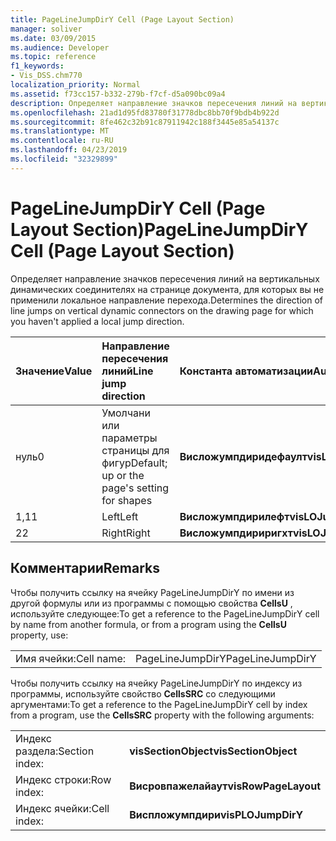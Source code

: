 ```yaml
---
title: PageLineJumpDirY Cell (Page Layout Section)
manager: soliver
ms.date: 03/09/2015
ms.audience: Developer
ms.topic: reference
f1_keywords:
- Vis_DSS.chm770
localization_priority: Normal
ms.assetid: f73cc157-b332-279b-f7cf-d5a090bc09a4
description: Определяет направление значков пересечения линий на вертикальных динамических соединителях на странице документа, для которых вы не применили локальное направление перехода.
ms.openlocfilehash: 21ad1d95fd83780f31778dbc8bb70f9bdb4b922d
ms.sourcegitcommit: 8fe462c32b91c87911942c188f3445e85a54137c
ms.translationtype: MT
ms.contentlocale: ru-RU
ms.lasthandoff: 04/23/2019
ms.locfileid: "32329899"
---
```

# <a name="pagelinejumpdiry-cell-page-layout-section"></a><span data-ttu-id="1a61b-103">PageLineJumpDirY Cell (Page Layout Section)</span><span class="sxs-lookup"><span data-stu-id="1a61b-103">PageLineJumpDirY Cell (Page Layout Section)</span></span>

<span data-ttu-id="1a61b-104">Определяет направление значков пересечения линий на вертикальных динамических соединителях на странице документа, для которых вы не применили локальное направление перехода.</span><span class="sxs-lookup"><span data-stu-id="1a61b-104">Determines the direction of line jumps on vertical dynamic connectors on the drawing page for which you haven't applied a local jump direction.</span></span>
  
|<span data-ttu-id="1a61b-105">**Значение**</span><span class="sxs-lookup"><span data-stu-id="1a61b-105">**Value**</span></span>|<span data-ttu-id="1a61b-106">**Направление пересечения линий**</span><span class="sxs-lookup"><span data-stu-id="1a61b-106">**Line jump direction**</span></span>|<span data-ttu-id="1a61b-107">**Константа автоматизации**</span><span class="sxs-lookup"><span data-stu-id="1a61b-107">**Automation constant**</span></span>|
|:-----|:-----|:-----|
| <span data-ttu-id="1a61b-108">нуль</span><span class="sxs-lookup"><span data-stu-id="1a61b-108">0</span></span>  <br/> | <span data-ttu-id="1a61b-109">Умолчани или параметры страницы для фигур</span><span class="sxs-lookup"><span data-stu-id="1a61b-109">Default; up or the page's setting for shapes</span></span>  <br/> |<span data-ttu-id="1a61b-110">**Висложумпдиридефаулт**</span><span class="sxs-lookup"><span data-stu-id="1a61b-110">**visLOJumpDirYDefault**</span></span> <br/> |
| <span data-ttu-id="1a61b-111">1,1</span><span class="sxs-lookup"><span data-stu-id="1a61b-111">1</span></span>  <br/> | <span data-ttu-id="1a61b-112">Left</span><span class="sxs-lookup"><span data-stu-id="1a61b-112">Left</span></span>  <br/> |<span data-ttu-id="1a61b-113">**Висложумпдирилефт**</span><span class="sxs-lookup"><span data-stu-id="1a61b-113">**visLOJumpDirYLeft**</span></span> <br/> |
| <span data-ttu-id="1a61b-114">2</span><span class="sxs-lookup"><span data-stu-id="1a61b-114">2</span></span>  <br/> | <span data-ttu-id="1a61b-115">Right</span><span class="sxs-lookup"><span data-stu-id="1a61b-115">Right</span></span>  <br/> |<span data-ttu-id="1a61b-116">**Висложумпдириригхт**</span><span class="sxs-lookup"><span data-stu-id="1a61b-116">**visLOJumpDirYRight**</span></span> <br/> |
   
## <a name="remarks"></a><span data-ttu-id="1a61b-117">Комментарии</span><span class="sxs-lookup"><span data-stu-id="1a61b-117">Remarks</span></span>

<span data-ttu-id="1a61b-118">Чтобы получить ссылку на ячейку PageLineJumpDirY по имени из другой формулы или из программы с помощью свойства **CellsU** , используйте следующее:</span><span class="sxs-lookup"><span data-stu-id="1a61b-118">To get a reference to the PageLineJumpDirY cell by name from another formula, or from a program using the **CellsU** property, use:</span></span> 
  
|||
|:-----|:-----|
| <span data-ttu-id="1a61b-119">Имя ячейки:</span><span class="sxs-lookup"><span data-stu-id="1a61b-119">Cell name:</span></span>  <br/> | <span data-ttu-id="1a61b-120">PageLineJumpDirY</span><span class="sxs-lookup"><span data-stu-id="1a61b-120">PageLineJumpDirY</span></span>  <br/> |
   
<span data-ttu-id="1a61b-121">Чтобы получить ссылку на ячейку PageLineJumpDirY по индексу из программы, используйте свойство **CellsSRC** со следующими аргументами:</span><span class="sxs-lookup"><span data-stu-id="1a61b-121">To get a reference to the PageLineJumpDirY cell by index from a program, use the **CellsSRC** property with the following arguments:</span></span> 
  
|||
|:-----|:-----|
| <span data-ttu-id="1a61b-122">Индекс раздела:</span><span class="sxs-lookup"><span data-stu-id="1a61b-122">Section index:</span></span>  <br/> |<span data-ttu-id="1a61b-123">**visSectionObject**</span><span class="sxs-lookup"><span data-stu-id="1a61b-123">**visSectionObject**</span></span> <br/> |
| <span data-ttu-id="1a61b-124">Индекс строки:</span><span class="sxs-lookup"><span data-stu-id="1a61b-124">Row index:</span></span>  <br/> |<span data-ttu-id="1a61b-125">**Висровпажелайаут**</span><span class="sxs-lookup"><span data-stu-id="1a61b-125">**visRowPageLayout**</span></span> <br/> |
| <span data-ttu-id="1a61b-126">Индекс ячейки:</span><span class="sxs-lookup"><span data-stu-id="1a61b-126">Cell index:</span></span>  <br/> |<span data-ttu-id="1a61b-127">**Виспложумпдири**</span><span class="sxs-lookup"><span data-stu-id="1a61b-127">**visPLOJumpDirY**</span></span> <br/> |
   

